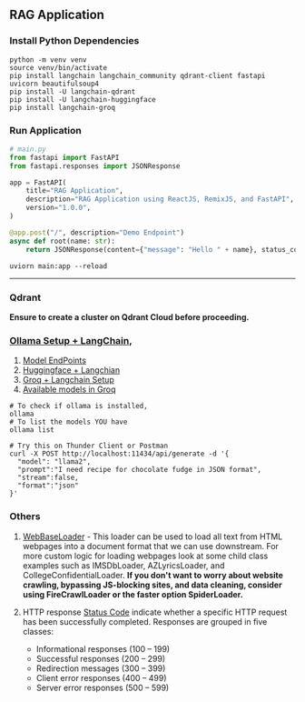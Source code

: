 ## RAG Application

### Install Python Dependencies
```shell
python -m venv venv
source venv/bin/activate
pip install langchain langchain_community qdrant-client fastapi uvicorn beautifulsoup4
pip install -U langchain-qdrant
pip install -U langchain-huggingface
pip install langchain-groq
```

### Run Application

```python
# main.py
from fastapi import FastAPI
from fastapi.responses import JSONResponse

app = FastAPI(
    title="RAG Application",
    description="RAG Application using ReactJS, RemixJS, and FastAPI",
    version="1.0.0",
) 

@app.post("/", description="Demo Endpoint")
async def root(name: str):
    return JSONResponse(content={"message": "Hello " + name}, status_code=200)

```
```shell
uviorn main:app --reload
```

---

### Qdrant
__Ensure to create a cluster on Qdrant Cloud before proceeding.__

### [Ollama Setup + LangChain](https://python.langchain.com/docs/integrations/llms/ollama/), 
1. [Model EndPoints](https://github.com/ollama/ollama/blob/main/docs/api.md)
2. [Huggingface + Langchian](https://python.langchain.com/docs/integrations/text_embedding/huggingfacehub/)
3. [Groq + Langchain Setup](https://python.langchain.com/v0.1/docs/integrations/chat/groq/)
4. [Available models in Groq](https://console.groq.com/docs/models)

```shell
# To check if ollama is installed, 
ollama 
# To list the models YOU have
ollama list
```
```shell
# Try this on Thunder Client or Postman
curl -X POST http://localhost:11434/api/generate -d '{
  "model": "llama2",
  "prompt":"I need recipe for chocolate fudge in JSON format",
  "stream":false,
  "format":"json"
}'
```

### Others
1. [WebBaseLoader](https://python.langchain.com/docs/integrations/document_loaders/web_base/) - This loader can be used to load all text from HTML webpages into a document format that we can use downstream. For more custom logic for loading webpages look at some child class examples such as IMSDbLoader, AZLyricsLoader, and CollegeConfidentialLoader. __If you don't want to worry about website crawling, bypassing JS-blocking sites, and data cleaning, consider using FireCrawlLoader or the faster option SpiderLoader.__

2. HTTP response [Status Code](https://developer.mozilla.org/en-US/docs/Web/HTTP/Status) indicate whether a specific HTTP request has been successfully completed. Responses are grouped in five classes:
    - Informational responses (100 – 199)
    - Successful responses (200 – 299)
    - Redirection messages (300 – 399)
    - Client error responses (400 – 499)
    - Server error responses (500 – 599)


